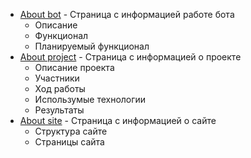 - [About bot](https://github.com/Mark-Lender-241-3211/Practice_2025/blob/main/docs/About%20bot.md) - Страница с информацией работе бота
  - Описание
  - Функционал
  - Планируемый функционал 
- [About project](https://github.com/Mark-Lender-241-3211/Practice_2025/blob/main/docs/About%20project.md) - Страница с информацией о проекте
  - Описание проекта
  - Участники
  - Ход работы
  - Использумые технологии
  - Результаты
- [About site](https://github.com/Mark-Lender-241-3211/Practice_2025/blob/main/docs/About%20site) - Страница с информацией о сайте
  - Структура сайте
  - Страницы сайта 
